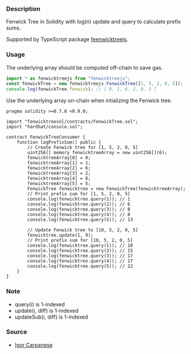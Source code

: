### Description

Fenwick Tree in Solidity with log(n) update and query to calculate prefix sums.

Supported by TypeScript package [feenwicktreejs](https://www.npmjs.com/package/fenwicktreejs).

### Usage

The underlying array should be computed off-chain to save gas.

```js
import * as fenwicktreejs from "fenwicktreejs";
const fenwickTree = new fenwicktreejs.FenwickTree([1, 5, 2, 0, 5]);
console.log(fenwickTree.fenwick); // [ 0, 1, 6, 2, 8, 5 ]
```

Use the underlying array on-chain when intializing the Fenwick tree.

```solidty
pragma solidity >=0.7.0 <0.9.0;

import "fenwicktreesol/contracts/FenwickTree.sol";
import "hardhat/console.sol";

contract FenwickTreeConsumer {
    function logPrefixSum() public {
        // Create Fenwick tree for [1, 5, 2, 0, 5]
        uint256[] memory fenwicktreeArray = new uint256[](6);
        fenwicktreeArray[0] = 0;
        fenwicktreeArray[1] = 1;
        fenwicktreeArray[2] = 6;
        fenwicktreeArray[3] = 2;
        fenwicktreeArray[4] = 8;
        fenwicktreeArray[5] = 5;
        FenwickTree fenwicktree = new FenwickTree(fenwicktreeArray);
        // Print prefix sum for [1, 5, 2, 0, 5]
        console.log(fenwicktree.query(1)); // 1
        console.log(fenwicktree.query(2)); // 6
        console.log(fenwicktree.query(3)); // 8
        console.log(fenwicktree.query(4)); // 8
        console.log(fenwicktree.query(5)); // 13

        // Update Fenwick tree to [10, 5, 2, 0, 5]
        fenwicktree.update(1, 9);
        // Print prefix sum for [10, 5, 2, 0, 5]
        console.log(fenwicktree.query(1)); // 10
        console.log(fenwicktree.query(2)); // 15
        console.log(fenwicktree.query(3)); // 17
        console.log(fenwicktree.query(4)); // 17
        console.log(fenwicktree.query(5)); // 22
    }
}
```

### Note

- query(i) is 1-indexed
- update(i, diff) is 1-indexed
- updateSub(i, diff) is 1-indexed

### Source

- [Igor Carpanese](https://medium.com/carpanese/a-visual-introduction-to-fenwick-tree-89b82cac5b3c)
